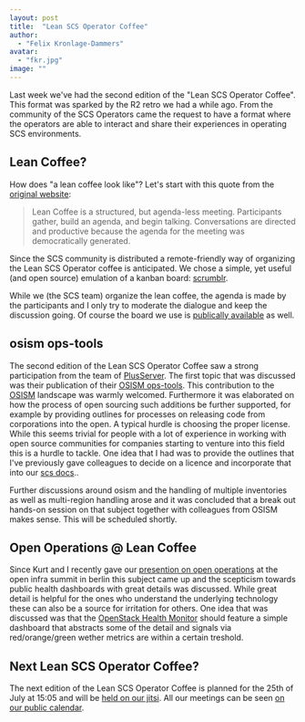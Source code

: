 ```yaml
---
layout: post
title:  "Lean SCS Operator Coffee"
author:
  - "Felix Kronlage-Dammers"
avatar:
  - "fkr.jpg"
image: ""
---
```


Last week we've had the second edition of the "Lean SCS Operator Coffee". This format was sparked
by the R2 retro we had a while ago. From the community of the SCS Operators came the request to have
a format where the operators are able to interact and share their experiences in operating SCS
environments.

## Lean Coffee? 

How does "a lean coffee look like"?
Let's start with this quote from the [original website](http://leancoffee.org):

> Lean Coffee is a structured, but agenda-less meeting. Participants gather, build an agenda, and begin talking. Conversations are directed and productive because the agenda for the meeting was democratically generated.

Since the SCS community is distributed a remote-friendly way of organizing the Lean SCS Operator coffee
is anticipated. We chose a simple, yet useful (and open source) emulation of a kanban board: [scrumblr](https://github.com/aliasaria/scrumblr).

While we (the SCS team) organize the lean coffee, the agenda is made by the participants and I only try to moderate the dialogue and keep the discussion going.
Of course the board we use is [publically available](https://scrumblr.ethibox.fr/9ucuscs-lean-coffee) as well.

## osism ops-tools 

The second edition of the Lean SCS Operator Coffee saw a strong participation from the team of [PlusServer](https://www.plusserver.com). The first topic that
was discussed was their publication of their [OSISM ops-tools](https://github.com/plusserver/osism-opstools/). This contribution to the
[OSISM](https://github.com/osism/) landscape was warmly welcomed. Furthermore it was elaborated on how the process of open sourcing such
additions be further supported, for example by providing outlines for processes on releasing code from corporations into the open. A typical
hurdle is choosing the proper license. While this seems trivial for people with a lot of experience in working with open source communities for
companies starting to venture into this field this is a hurdle to tackle. One idea that I had was to provide the outlines that I've previously
gave colleagues to decide on a licence and incorporate that into our [scs docs](https://github.com/sovereignCloudStack/docs)..

Further discussions around osism and the handling of multiple inventories as well as multi-region handling arose and it was concluded that
a break out hands-on session on that subject together with colleagues from OSISM makes sense. This will be scheduled shortly.

## Open Operations @ Lean Coffee

Since Kurt and I recently gave our [presention on open operations](https://www.youtube.com/watch?v=oGuUty7ufN8) at the open infra summit in berlin this subject came up and the 
scepticism towards public health dashboards with great details was discussed. While great detail is helpful for the ones who understand
the underlying technology these can also be a source for irritation for others. One idea that was discussed was that the [OpenStack Health Monitor](https://github.com/SovereignCloudStack/openstack-health-monitor)
should feature a simple dashboard that abstracts some of the detail and signals via red/orange/green wether metrics are within a certain
treshold.

## Next Lean SCS Operator Coffee?

The next edition of the Lean SCS Operator Coffee is planned for the 25th of July at 15:05 and will be [held on our jitsi](https://conf.scs.koeln:8443/SCS-Tech).
All our meetings can be seen [on our public calendar](https://scs.community/contribute/).

